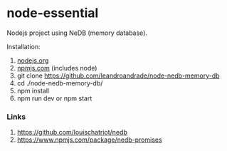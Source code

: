 # node-essential
Nodejs project using NeDB (memory database).

Installation:

1. [nodejs.org](https://nodejs.org)
2. [npmjs.com](https://www.npmjs.com) (includes node)
3. git clone https://github.com/leandroandrade/node-nedb-memory-db
3. cd ./node-nedb-memory-db/
4. npm install
5. npm run dev or npm start

### Links
1. https://github.com/louischatriot/nedb
2. https://www.npmjs.com/package/nedb-promises